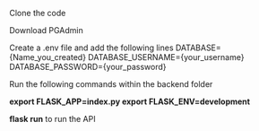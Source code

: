 Clone the code

Download PGAdmin

Create a .env file and add the following lines
DATABASE={Name_you_created}
DATABASE_USERNAME={your_username}
DATABASE_PASSWORD={your_password}

Run the following commands within the backend folder

**export FLASK_APP=index.py
export FLASK_ENV=development**

**flask run** to run the API
